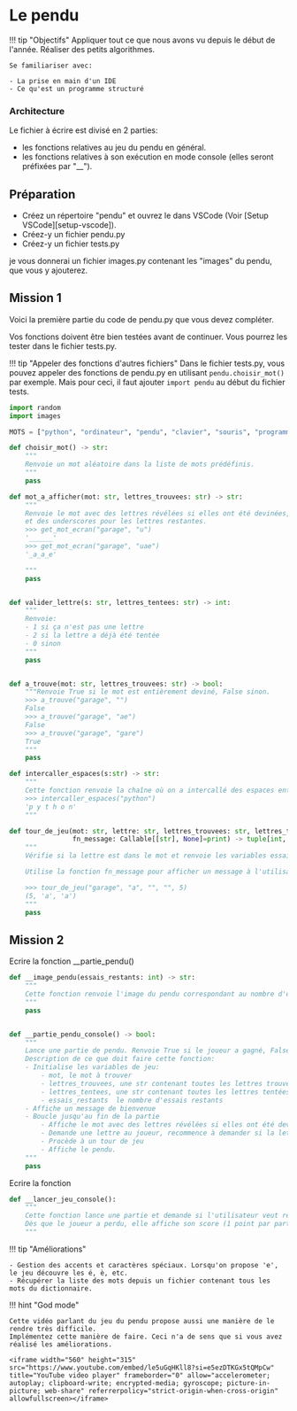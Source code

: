 # Le pendu

!!! tip "Objectifs"
    Appliquer tout ce que nous avons vu depuis le début de l'année.
    Réaliser des petits algorithmes.

    Se familiariser avec:

    - La prise en main d'un IDE
    - Ce qu'est un programme structuré

### Architecture
Le fichier à écrire est divisé en 2 parties:

- les fonctions relatives au jeu du pendu en général.
- les fonctions relatives à son exécution en mode console (elles seront préfixées par "__").

## Préparation

- Créez un répertoire "pendu" et ouvrez le dans VSCode  (Voir [Setup VSCode][setup-vscode]).
- Créez-y un fichier pendu.py
- Créez-y un fichier tests.py

je vous donnerai un fichier images.py contenant les "images" du pendu, que vous y ajouterez.

## Mission 1

Voici la première partie du code de pendu.py que vous devez compléter.

Vos fonctions doivent être bien testées avant de continuer.
Vous pourrez les tester dans le fichier tests.py.

!!! tip "Appeler des fonctions d'autres fichiers"
    Dans le fichier tests.py, vous pouvez appeler des fonctions de pendu.py en utilisant `pendu.choisir_mot()` par exemple.
    Mais pour ceci, il faut ajouter `import pendu` au début du fichier tests.

```python
import random
import images

MOTS = ["python", "ordinateur", "pendu", "clavier", "souris", "programmation", "console"]

def choisir_mot() -> str:
    """
    Renvoie un mot aléatoire dans la liste de mots prédéfinis.
    """
    pass

def mot_a_afficher(mot: str, lettres_trouvees: str) -> str:
    """
    Renvoie le mot avec des lettres révélées si elles ont été devinées,
    et des underscores pour les lettres restantes.
    >>> get_mot_ecran("garage", "u")
    '______'
    >>> get_mot_ecran("garage", "uae")
    '_a_a_e'

    """
    pass


def valider_lettre(s: str, lettres_tentees: str) -> int:
    """
    Renvoie:
    - 1 si ça n'est pas une lettre
    - 2 si la lettre a déjà été tentée
    - 0 sinon
    """
    pass


def a_trouve(mot: str, lettres_trouvees: str) -> bool:
    """Renvoie True si le mot est entièrement deviné, False sinon.
    >>> a_trouve("garage", "")
    False
    >>> a_trouve("garage", "ae")
    False
    >>> a_trouve("garage", "gare")
    True
    """
    pass

def intercaller_espaces(s:str) -> str:
    """
    Cette fonction renvoie la chaîne où on a intercallé des espaces entre chaque caractère.
    >>> intercaller_espaces("python")
    'p y t h o n'
    """

def tour_de_jeu(mot: str, lettre: str, lettres_trouvees: str, lettres_tentees: str, essais_restants: int,
                fn_message: Callable[[str], None]=print) -> tuple[int, str, str]:
    """
    Vérifie si la lettre est dans le mot et renvoie les variables essais_restants, lettres_trouvees et lettres_tentees mises à jour.

    Utilise la fonction fn_message pour afficher un message à l'utilisateur pour lui indiquer s'il a trouvé ou pas. Par défaut, la fonction est print.

    >>> tour_de_jeu("garage", "a", "", "", 5)
    (5, 'a', 'a')
    """
    pass

```

## Mission 2

Ecrire la fonction __partie_pendu()

```python
def __image_pendu(essais_restants: int) -> str:
    """
    Cette fonction renvoie l'image du pendu correspondant au nombre d'essais restants
    """
    pass


def __partie_pendu_console() -> bool:
    """
    Lance une partie de pendu. Renvoie True si le joueur a gagné, False sinon.
    Description de ce que doit faire cette fonction:
    - Initialise les variables de jeu:
        - mot, le mot à trouver
        - lettres_trouvees, une str contenant toutes les lettres trouvées par l'utilisateur
        - lettres_tentees, une str contenant toutes les lettres tentées par l'utilisateur
        - essais_restants  le nombre d'essais restants
    - Affiche un message de bienvenue
    - Boucle jusqu'au fin de la partie
        - Affiche le mot avec des lettres révélées si elles ont été devinées. Les lettres sont séparées par des espaces
        - Demande une lettre au joueur, recommence à demander si la lettre est invalide
        - Procède à un tour de jeu
        - Affiche le pendu.
    """
    pass
```

Ecrire la fonction

```python
def __lancer_jeu_console():
    """
    Cette fonction lance une partie et demande si l'utilisateur veut rejouer. Elle maintient un score.
    Dès que le joueur a perdu, elle affiche son score (1 point par partie gagnée)
    """
```


!!! tip "Améliorations"

    - Gestion des accents et caractères spéciaux. Lorsqu'on propose 'e', le jeu découvre les é, è, etc.
    - Récupérer la liste des mots depuis un fichier contenant tous les mots du dictionnaire.

!!! hint "God mode"
    
    Cette vidéo parlant du jeu du pendu propose aussi une manière de le rendre très difficile.
    Implémentez cette manière de faire. Ceci n'a de sens que si vous avez réalisé les améliorations.

    <iframe width="560" height="315" src="https://www.youtube.com/embed/le5uGqHKll8?si=e5ezDTKGx5tQMpCw" title="YouTube video player" frameborder="0" allow="accelerometer; autoplay; clipboard-write; encrypted-media; gyroscope; picture-in-picture; web-share" referrerpolicy="strict-origin-when-cross-origin" allowfullscreen></iframe>